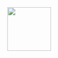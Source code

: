 <div id="header" aligen="center">
    <img src="https://media.giphy.com/media/qgQUggAC3Pfv687qPC/giphy.gif" width="100" />
</div>
